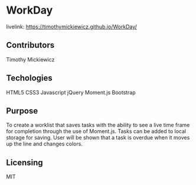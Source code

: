 # WorkDay
livelink: https://timothymickiewicz.github.io/WorkDay/ </br>

## Contributors
Timothy Mickiewicz </br>

## Techologies
HTML5
CSS3
Javascript
jQuery
Moment.js
Bootstrap

## Purpose
To create a worklist that saves tasks with the ability to see a live time frame for completion through the use of Moment.js. Tasks can be added to local storage for saving. User will be shown that a task is overdue when it moves up the line and changes colors. 

## Licensing
MIT